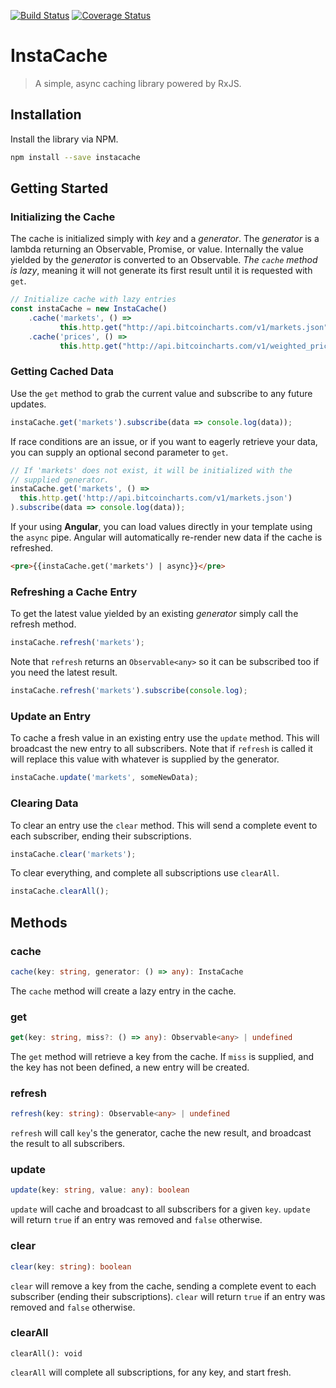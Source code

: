 [![Build Status](https://travis-ci.org/pearman/instacache.svg?branch=master)](https://travis-ci.org/pearman/instacache) [![Coverage Status](https://coveralls.io/repos/github/pearman/instacache/badge.svg?branch=master)](https://coveralls.io/github/pearman/instacache?branch=master)

# InstaCache

> A simple, async caching library powered by RxJS.

## Installation

Install the library via NPM.

```bash
npm install --save instacache
```

## Getting Started
### Initializing the Cache 

The cache is initialized simply with *key* and a *generator*. The *generator* is a lambda returning an Observable, Promise, or value. Internally the value yielded by the *generator* is converted to an Observable. *The `cache` method is lazy*, meaning it will not generate its first result until it is requested with `get`.

```typescript
// Initialize cache with lazy entries
const instaCache = new InstaCache()
    .cache('markets', () =>
           this.http.get("http://api.bitcoincharts.com/v1/markets.json"))
    .cache('prices', () =>
           this.http.get("http://api.bitcoincharts.com/v1/weighted_prices.json"));
```

### Getting Cached Data

Use the `get` method to grab the current value and subscribe to any future updates.

```typescript
instaCache.get('markets').subscribe(data => console.log(data));
```

If race conditions are an issue, or if you want to eagerly retrieve your data, you can supply an optional second parameter to `get`.

```typescript
// If 'markets' does not exist, it will be initialized with the
// supplied generator.
instaCache.get('markets', () =>
  this.http.get('http://api.bitcoincharts.com/v1/markets.json')
).subscribe(data => console.log(data));
```

If your using **Angular**, you can load values directly in your template using the `async` pipe. Angular will automatically re-render new data if the cache is refreshed.

```html
<pre>{{instaCache.get('markets') | async}}</pre>
```

### Refreshing a Cache Entry

To get the latest value yielded by an existing *generator* simply call the refresh method.

```typescript
instaCache.refresh('markets');
```
Note that `refresh` returns an `Observable<any>` so it can be subscribed too if you need the latest result.

```typescript
instaCache.refresh('markets').subscribe(console.log);
```

### Update an Entry

To cache a fresh value in an existing entry use the `update` method. This will broadcast the new entry to all subscribers. Note that if `refresh` is called it will replace this value with whatever is supplied by the generator.

```typescript
instaCache.update('markets', someNewData);
```

### Clearing Data

To clear an entry use the `clear` method. This will send a complete event to each subscriber, ending their subscriptions.

```typescript
instaCache.clear('markets');
```

To clear everything, and complete all subscriptions use `clearAll`.

```typescript
instaCache.clearAll();
```

## Methods

### cache
```typescript
cache(key: string, generator: () => any): InstaCache
```
The `cache` method will create a lazy entry in the cache.

### get
```typescript
get(key: string, miss?: () => any): Observable<any> | undefined
```
The `get` method will retrieve a key from the cache. If `miss` is supplied, and the key has not been defined, a new entry will be created.

### refresh
```typescript
refresh(key: string): Observable<any> | undefined
```
`refresh` will call `key`'s the generator, cache the new result, and broadcast the result to all subscribers.

### update
```typescript
update(key: string, value: any): boolean
```
`update` will cache and broadcast to all subscribers for a given `key`. `update` will return `true` if an entry was removed and `false` otherwise.

### clear

```typescript
clear(key: string): boolean
```

`clear` will remove a key from the cache, sending a complete event to each subscriber (ending their subscriptions). `clear` will return `true` if an entry was removed and `false` otherwise.

### clearAll

```
clearAll(): void 
```

`clearAll` will complete all subscriptions, for any key, and start fresh.





